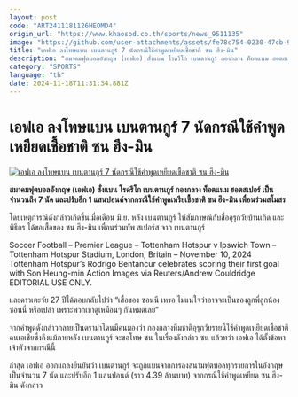 ```yaml
---
layout: post
code: "ART2411181126HEOMD4"
origin_url: "https://www.khaosod.co.th/sports/news_9511135"
image: "https://github.com/user-attachments/assets/fe78c754-0230-47cb-9a1a-f830971ffd85"
title: "เอฟเอ ลงโทษแบน เบนตานกูร์ 7 นัดกรณีใช้คำพูดเหยียดเชื้อชาติ ซน ฮึง-มิน"
description: "สมาคมฟุตบอลอังกฤษ (เอฟเอ) สั่งแบน โรดรีโก เบนตานกูร์ กองกลาง ท็อตแนม ฮอตสเปอร์ เป็นจำนวนถึง 7 นัด และปรับอีก 1 แสนปอนด์จากกรณีใช้คำพูดเหรียเชื้อชาติ ซน ฮึง-มิน เพื่อนร่วมสโมสร"
category: "SPORTS"
language: "th"
date: 2024-11-18T11:31:34.881Z
---
```


# เอฟเอ ลงโทษแบน เบนตานกูร์ 7 นัดกรณีใช้คำพูดเหยียดเชื้อชาติ ซน ฮึง-มิน

[![เอฟเอ ลงโทษแบน เบนตานกูร์ 7 นัดกรณีใช้คำพูดเหยียดเชื้อชาติ ซน ฮึง-มิน](https://www.khaosod.co.th/wpapp/uploads/2024/11/Bentancur-son-8433.jpg "เอฟเอ ลงโทษแบน เบนตานกูร์ 7 นัดกรณีใช้คำพูดเหยียดเชื้อชาติ ซน ฮึง-มิน")](https://www.khaosod.co.th/wpapp/uploads/2024/11/Bentancur-son-8433.jpg)

**สมาคมฟุตบอลอังกฤษ (เอฟเอ) สั่งแบน โรดรีโก เบนตานกูร์ กองกลาง ท็อตแนม ฮอตสเปอร์ เป็นจำนวนถึง 7 นัด และปรับอีก 1 แสนปอนด์จากกรณีใช้คำพูดเหรียเชื้อชาติ ซน ฮึง-มิน เพื่อนร่วมสโมสร**

โดยเหตุการณ์ดังกล่าวเกิดขึ้นเมื่อเดือน มิ.ย. หลัง เบนตานกูร์ ให้สัมภาษณ์กับสื่ออุรุกวัยบ้านเกิด และพิธีกร ได้ขอเสื้อของ ซน ฮึง-มิน เพื่อนร่วมทัพ สเปอร์ส จาก เบนตานกูร์

Soccer Football – Premier League – Tottenham Hotspur v Ipswich Town – Tottenham Hotspur Stadium, London, Britain – November 10, 2024 Tottenham Hotspur’s Rodrigo Bentancur celebrates scoring their first goal with Son Heung-min Action Images via Reuters/Andrew Couldridge EDITORIAL USE ONLY.



และดาวเตะวัย 27 ปีได้ตอบกลับไปว่า “เสื้อของ ซอนนี เหรอ ไม่แน่ใจว่าอาจจะเป็นของลูกพี่ลูกน้อง ซอนนี่ หรือเปล่า เพราะพวกเขาดูเหมือนๆ กันหมดเลย”

จากคำพูดดังกล่าวกลายเป็นดราม่าโดนมีคนมองว่า กองกลางทีมชาติอุรุกวัยรายนี้ใช้คำพูดเหยียดเชื้อชาติคนเอเชียซึ่งถึงแม้ภายหลัง เบนตานกูร์ จะขอโทษ ซน ในเรื่องดังกล่าว ซน แล้วทว่า เอฟเอ ได้ตั้งข้อหาเจ้าตัวจากกรณีนี้

ล่าสุด เอฟเอ ออกแถลงยืนยันว่า เบนตานกูร์ จะถูกแบนจากการลงสนามฟุตบอลทุกรายการในอังกฤษเป็นจำนวน 7 นัด และปรับอีก 1 แสนปอนด์ (ราว 4.39 ล้านบาท) จากกรณีใช้คำพูดเหยียด ซน ฮึง-มิน ดังกล่าว

